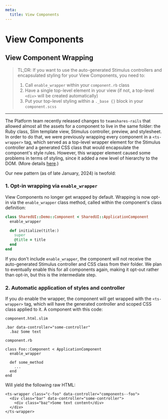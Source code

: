 ```yaml
---
meta:
  title: View Components
---
```


# View Components

## View Component Wrapping

> TL;DR: If you want to use the auto-generated Stimulus controllers and encapsulated styling for your View Components, you need to:
>
> 1. Call `enable_wrapper` within your `component.rb` class
> 1. Have a single top-level element in your view (if not, a top-level `<div>` will be created automatically)
> 1. Put your top-level styling within a `._base {}` block in your `component.scss`

---

The Platform team recently released changes to `teamshares-rails` that allowed almost all the assets for a component to live in the same folder: the Ruby class, Slim template view, Stimulus controller, preview, and stylesheet. In order to do that, we were previously wrapping every component in a `<ts-wrapper>` tag, which served as a top-level wrapper element for the Stimulus controller and a generated CSS class that would encapsulate the component's style rules. However, this wrapper element caused some problems in terms of styling, since it added a new level of hierarchy to the DOM. (More details [here](https://github.com/teamshares/architecture-decision-record/pull/31).)

Our new pattern (as of late January, 2024) is twofold:

### 1. Opt-in wrapping via `enable_wrapper`

View Components no longer get wrapped by default. Wrapping is now opt-in via the `enable_wrapper` class method, called within the component's class definition:

```ruby
class SharedUI::Demo::Component < SharedUI::ApplicationComponent
  enable_wrapper

  def initialize(title:)
    super
    @title = title
  end
end
```

If you don't include `enable_wrapper`, the component will not receive the auto-generated Stimulus controller and CSS class from their folder. We plan to eventually enable this for all components again, making it opt-out rather than opt-in, but this is the intermediate step.

### 2. Automatic application of styles and controller

If you _do_ enable the wrapper, the component will get wrapped with the `<ts-wrapper>` tag, which will have the generated controller and scoped CSS class applied to it. A component with this code:

`component.html.slim`

```
.bar data-controller="some-controller"
  .baz Some text
```

`component.rb`

```
class Foo::Component < ApplicationComponent
  enable_wrapper

  def some_method
    ...
  end
end
```

Will yield the following raw HTML:

```
<ts-wrapper class="c-foo" data-controller="components--foo">
  <div class="bar" data-controller="some-controller">
    <div class="baz">Some text content</div>
  </div>
</ts-wrapper>
```

<!-- ---

#### Coming soon (once the latest PR into `design-system is merged`):

Using the magic of the `connectedCallback()` method of web components, the `<ts-wrapper>` tag will be removed as soon as the component hits the DOM, after first applying its properties to the component itself. Effectively, it will appear as though the controller and CSS were applied directly to the top-level element of the View Component.

> Caveat: If your component doesn't have a single top-level element, the code will automatically create a new `<div>` and wrap the contents of your view in it. This is so that it can apply the controller and CSS parent class.

In order to make this work, we now include a `._base {}` class definition in the `component.scss` that's created when you run `rails generate view_component`. Styles that appear within the `._base` block will be applied directly to the generated CSS class for the component. For example, if your component is called `Foo`, and your `._base` class contained a style rule `background: red;`, the compiled CSS that ends up in `application.css` would be:

```
c-foo {
  background: red;
}
```

What does this look like in practice? Check out the example code below.

## Example Code

A component with this file structure and code:

```
/Foo/
  - component.html.slim
  - component.rb
  - controller.js
  - preview.rb
  - style.scss
```

`component.html.slim`

```
.bar data-controller="some-controller"
  .baz Some text
```

`component.rb`

```
class Foo::Component < ApplicationComponent
  enable_wrapper

  def some_method
    ...
  end
end
```

`style.scss`

```
._base {
  @apply flex items-center;
}

.baz {
  @apply m-8;
}
```

Will yield the following raw HTML:

```
<ts-wrapper class="c-foo" data-controller="components--foo">
  <div class="bar" data-controller="some-controller">
    <div class="baz">Some text content</div>
  </div>
</ts-wrapper>
```

...which, once it's been added to the DOM and `connectedCallback` has been called on the `ts-wrapper`, will become this final HTML:

```
<div class="c-foo bar" data-controller="components--foo some-controller">
  <div class="baz">Some text content</div>
</div>
```

...along with the following compiled stylesheet within `application.css`:

```
.c-foo {
  display: flex;
  align-items: center;
}
.c-foo .baz {
  margin: 2rem;
}
``` -->
